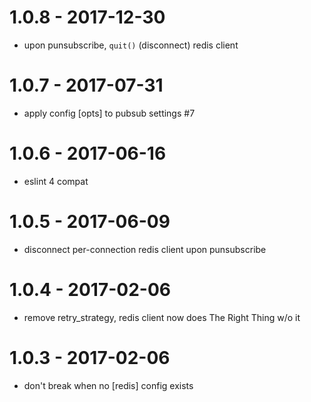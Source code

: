 
# 1.0.8 - 2017-12-30

- upon punsubscribe, `quit()` (disconnect) redis client

# 1.0.7 - 2017-07-31

- apply config [opts] to pubsub settings #7

# 1.0.6 - 2017-06-16

- eslint 4 compat

# 1.0.5 - 2017-06-09

- disconnect per-connection redis client upon punsubscribe

# 1.0.4 - 2017-02-06

- remove retry_strategy, redis client now does The Right Thing w/o it

# 1.0.3 - 2017-02-06

- don't break when no [redis] config exists

